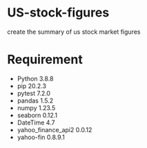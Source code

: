 # US-stock-figures
create the summary of us stock market figures

# Requirement

* Python 3.8.8
* pip 20.2.3
* pytest 7.2.0
* pandas 1.5.2
* numpy 1.23.5
* seaborn 0.12.1
* DateTime 4.7
* yahoo_finance_api2 0.0.12
* yahoo-fin 0.8.9.1